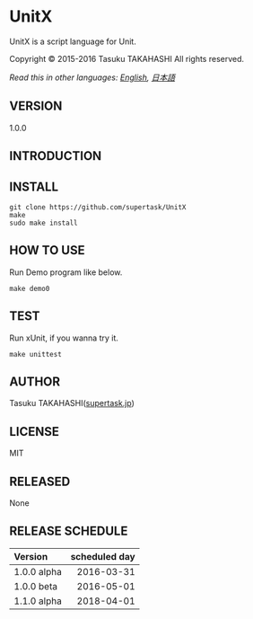 UnitX 
===
UnitX is a script language for Unit.  

Copyright &copy; 2015-2016 Tasuku TAKAHASHI
All rights reserved.

*Read this in other languages: [English](README.md), [日本語](README.ja.md)*

VERSION
-----
1.0.0

INTRODUCTION
-----

INSTALL
-----
	
	git clone https://github.com/supertask/UnitX
	make
	sudo make install

HOW TO USE
-----
Run Demo program like below.

	make demo0

TEST
-----
Run xUnit, if you wanna try it.

	make unittest


AUTHOR
-----
Tasuku TAKAHASHI([supertask.jp](http://supertask.jp))

LICENSE
-----
MIT

RELEASED
-----
None

RELEASE SCHEDULE
-----
|   Version   | scheduled day |
|:------------|--------------:|
| 1.0.0 alpha |   2016-03-31  |
| 1.0.0 beta  |   2016-05-01  |
| 1.1.0 alpha |   2018-04-01  |
